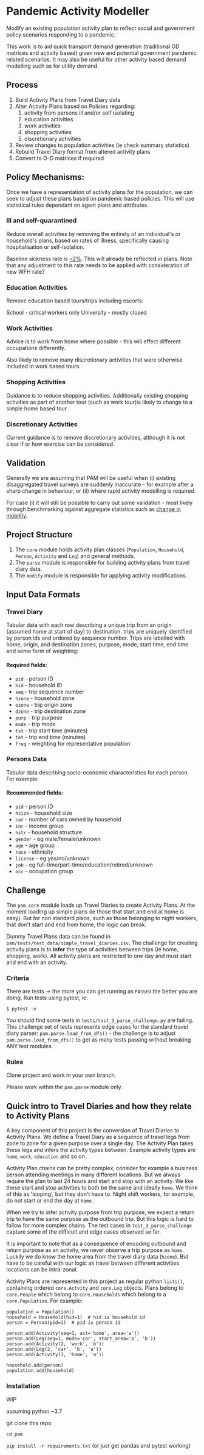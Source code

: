 # Pandemic Activity Modeller

Modify an existing population activity plan to reflect social and government policy scenarios 
responding to a pandemic.

This work is to aid quick transport demand generation (traditional OD 
matrices and activity based) given new and potential government pandemic related scenarios. It may 
also be useful for other activity based demand modelling 
such as for utility demand.

## Process

1. Build Activity Plans from Travel Diary data
2. Alter Activity Plans based on Policies regarding:
    1. activity from persons ill and/or self isolating
    2. education activities
    3. work activities
    4. shopping activities
    5. discretionary activities
3. Review changes to population activities (ie check summary statistics)
4. Rebuild Travel Diary format from altered activity plans
5. Convert to O-D matrices if required

## Policy Mechanisms:

Once we have a representation of activity plans for the population, we can seek to adjust these 
plans based on pandemic based policies. This will use statistical rules dependant on agent 
plans and attributes.

### Ill and self-quarantined

Reduce overall activities by removing the entirety of an individual's or household's plans, based on 
rates of illness, specifically causing hospitalisation or self-isolation.

Baseline sickness rate is [~2%](https://www.ons.gov.uk/employmentandlabourmarket/peopleinwork/labourproductivity/articles/sicknessabsenceinthelabourmarket/2018).
This will already be reflected in plans. Note that any adjustment to this rate needs to be 
applied with consideration of new WFH rate?

### Education Activities

Remove education based tours/trips including escorts:

School - critical workers only
University - mostly closed

### Work Activities

Advice is to work from home where possible - this will effect different occupations differently.

Also likely to remove many discretionary activities that were otherwise included in work based 
tours.

### Shopping Activities

Guidance is to reduce shopping activities. Additionally existing shopping activities as part of 
another tour (such as work tour)is likely to change to a simple home based tour.

### Discretionary Activities

Current guidance is to remove discretionary activities, although it is not clear if or how 
exercise can be considered.

## Validation

Generally we are assuming that PAM will be useful when (i) existing disaggregated travel surveys 
are suddenly inaccurate - for example after a sharp change in behaviour, or (ii) where rapid 
activity modelling is required.

For case (i) it will still be possible to carry out some validation - most likely through 
benchmarking against aggregate statistics such as 
[change in mobility](https://www.google.com/covid19/mobility/).

## Project Structure

1. The `core` module holds activity plan classes (`Population`, `Household`, `Person`, `Activity`
 and `Leg`) and general methods.
2. The `parse` module is responsible for building activity plans from travel diary data.
3. The `modify` module is responsible for applying activity modifications.

## Input Data Formats

### Travel Diary

Tabular data with each row describing a unique trip from an origin (assumed home at start of day)
 to destination. trips are uniquely identified by person ids and ordered by sequence number. 
 Trips are labelled with home, origin, and destination zones, purpose, mode, start time, end 
 time and some form of weighting:
  
 #### Required fields:
- `pid` - person ID
- `hid` - household ID
- `seq` - trip sequence number
- `hzone` - household zone
- `ozone` - trip origin zone
- `dzone` - trip destination zone
- `purp` - trip purpose
- `mode` - trip mode
- `tst` - trip start time (minutes)
- `tet` - trip end time (minutes)
- `freq` - weighting for representative population

### Persons Data

Tabular data describing socio-economic characteristics for each person. For example:

 #### Recommended fields:
- `pid` - person ID
- `hsize` - household size
- `car` - number of cars owned by household
- `inc` - income group
- `hstr` - household structure
- `gender` - eg male/female/unknown
- `age` - age group
- `race` - ethnicity
- `license` - eg yes/no/unknown
- `job` - eg full-time/part-time/education/retired/unknown
- `occ` - occupation group

## Challenge

The `pam.core` module loads up Travel Diaries to create Activity Plans. At the moment loading up 
simple plans (ie those that start and end at home is easy). But for non standard plans, such as 
those belonging to night workers, that don't start and end from home, the logic can break.

Dummy Travel Plans data can be found in `pam/tests/test_data/simple_travel_diaries.csv`. The 
challenge for creating activity plans is to **infer** the type of activities between trips (ie 
home, shopping, work). All activity plans are restricted to one day and must start and end with 
an activity.

### Criteria

There are tests -> the more you can get running as `PASSED` the better you are doing. Run tests 
using pytest, ie:

```
$ pytest -v
```

You should find some tests in `tests/test_3_parse_challenge.py` are failing. This challenge set of 
tests represents edge cases for the standard travel diary parser: `pam.parse.load_from_dfs()` - the 
challenge is to adjust `pam.parse.load_from_dfs()` to get as many tests passing without breaking
 ANY test modules.

### Rules

Clone project and work in your own branch. 

Please work within the `pam.parse` module only.

## Quick intro to Travel Diaries and how they relate to Activity Plans

A key component of this project is the conversion of Travel Diaries to Activity Plans. We define 
a Travel Diary as a sequence of travel legs from zone to zone for a given purpose over a single 
day. The Activity Plan takes these legs and infers the activity types between. Example activity 
types are `home`, `work`, `education` and so on.

Activity Plan chains can be pretty complex, consider for example a business person attending 
meetings in many different locations. But we always require the plan to last 24 hours and start 
and stop with an activity. We like these start and stop activities to both be the same and ideally 
`home`. We think of this as 'looping', but they don't have to. Night shift workers, for example, 
do not start or end the day at `home`.

When we try to infer activity purpose from trip purpose, we expect a return trip to have the 
same purpose as the outbound trip. But this logic is hard to follow for more complex chains. The test 
cases in `test_3_parse_challenge` capture some of the difficult and edge cases observed so far.

It is important to note that as a consequence of encoding outbound and return purpose as an 
activity, we never observe a trip purpose as `home`. Luckily we do know the home area from the 
travel diary data (`hzone`). But have to be careful with our logic as travel between different 
activities locations can be intra-zonal.

Activity Plans are represented in this project as regular python `lists()`, containing ordered
`core.Actvity` and `core.Leg` objects. Plans belong to `core.People` which belong to 
`core.Households` which belong to a `core.Population`. For example:

```
population = Population()
household = HouseHold(hid=1)  # hid is household id
person = Person(pid=1)  # pid is person id

person.add(Activity(seq=1, act='home', area='a'))
person.add(Leg(seq=1, mode='car', start_area='a', 'b'))
person.add(Activity(2, 'work', 'b'))
person.add(Leg(2, 'car', 'b', 'a'))
person.add(Activity(3, 'home', 'a'))

household.add(person)
population.add(household)
```

### Installation

WIP

assuming python ~3.7

git clone this repo

`cd pam`

`pip install -r requirements.txt` (or just get pandas and pytest working)